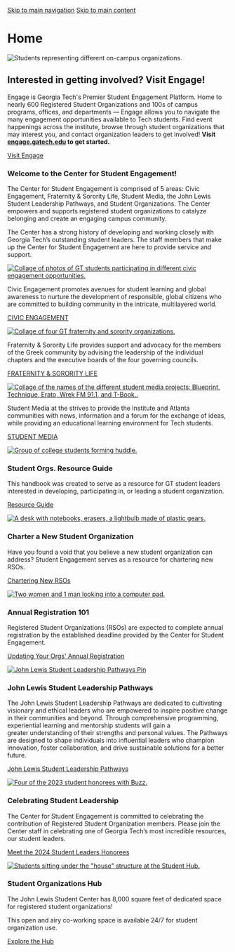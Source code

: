 [Skip to main navigation](https://studentengagement.gatech.edu/#main-navigation) [Skip to main content](https://studentengagement.gatech.edu/#main-content)

# Home

![Students representing different on-campus organizations.](https://studentengagement.gatech.edu/sites/default/files/2023-02/Center-Student-Engagement-GT.png)

## Interested in getting involved? Visit Engage!

Engage is Georgia Tech's Premier Student Engagement Platform. Home to nearly 600 Registered Student Organizations and 100s of campus programs, offices, and departments — Engage allows you to navigate the many engagement opportunities available to Tech students. Find event happenings across the institute, browse through student organizations that may interest you, and contact organization leaders to get involved! **Visit [engage.gatech.edu](https://studentengagement.gatech.edu/engage.gatech.edu) to get started.**

[Visit Engage](https://gatech.campuslabs.com/engage/)

### Welcome to the Center for Student Engagement!

The Center for Student Engagement is comprised of 5 areas: Civic Engagement, Fraternity & Sorority Life, Student Media, the John Lewis Student Leadership Pathways, and Student Organizations. The Center empowers and supports registered student organizations to catalyze belonging and create an engaging campus community.

The Center has a strong history of developing and working closely with Georgia Tech’s outstanding student leaders. The staff members that make up the Center for Student Engagement are here to provide service and support.

[![Collage of photos of GT students participating in different civic engagement opportunities. ](https://studentengagement.gatech.edu/sites/default/files/2022-06/CivicEngagement-Collage_0.png)](http://civic-engagement.gatech.edu/ "CIVIC ENGAGEMENT")

Civic Engagement promotes avenues for student learning and global awareness to nurture the development of responsible, global citizens who are committed to building community in the intricate, multilayered world.

[CIVIC ENGAGEMENT](http://civic-engagement.gatech.edu/ "CIVIC ENGAGEMENT")

[![Collage of four GT fraternity and sorority organizations.](https://studentengagement.gatech.edu/sites/default/files/2022-06/Greek-Collage1.png)](http://greek.gatech.edu/ "FRATERNITY & SORORITY LIFE")

Fraternity & Sorority Life provides support and advocacy for the members of the Greek community by advising the leadership of the individual chapters and the executive boards of the four governing councils.

[FRATERNITY & SORORITY LIFE](http://greek.gatech.edu/ "FRATERNITY & SORORITY LIFE")

[![Collage of the names of the different student media projects: Blueprint, Technique, Erato, Wrek FM 91.1, and T-Book..](https://studentengagement.gatech.edu/sites/default/files/2022-06/Media-Collage1.png)](http://studentmedia.gatech.edu/ "STUDENT MEDIA")

Student Media at the strives to provide the Institute and Atlanta communities with news, information and a forum for the exchange of ideas, while providing an educational learning environment for Tech students.

[STUDENT MEDIA](http://studentmedia.gatech.edu/ "STUDENT MEDIA")

[![Group of college students forming huddle.](https://studentengagement.gatech.edu/sites/default/files/2022-03/Group-Huddle.png)](https://studentengagement.gatech.edu/student-organizations-resource-guide/student-organizations-resource-guide "Resource Guide")

### Student Orgs. Resource Guide

This handbook was created to serve as a resource for GT student leaders interested in developing, participating in, or leading a student organization.

[Resource Guide](https://studentengagement.gatech.edu/student-organizations-resource-guide/student-organizations-resource-guide "Resource Guide")

[![A desk with notebooks, erasers, a lightbulb made of plastic gears.](https://studentengagement.gatech.edu/sites/default/files/2022-03/Creative-Elements1.png)](https://studentengagement.gatech.edu/node/92 "Chartering New RSOs")

### Charter a New Student Organization

Have you found a void that you believe a new student organization can address? Student Engagement serves as a resource for chartering new RSOs.

[Chartering New RSOs](https://studentengagement.gatech.edu/node/92 "Chartering New RSOs")

[![Two women and 1 man looking into a computer pad.](https://studentengagement.gatech.edu/sites/default/files/2022-03/GroupStudents-Computer1.png)](https://studentengagement.gatech.edu/annual-registration-101 "Updating Your Orgs' Annual Registration")

### Annual Registration 101

Registered Student Organizations (RSOs) are expected to complete annual registration by the established deadline provided by the Center for Student Engagement.

[Updating Your Orgs' Annual Registration](https://studentengagement.gatech.edu/annual-registration-101 "Updating Your Orgs' Annual Registration")

[![John Lewis Student Leadership Pathways Pin](https://studentengagement.gatech.edu/sites/default/files/2023-12/IMG_1253_0.jpg)](https://johnlewis.students.gatech.edu/ "John Lewis Student Leadership Pathways")

### John Lewis Student Leadership Pathways

The John Lewis Student Leadership Pathways are dedicated to cultivating visionary and ethical leaders who are empowered to inspire positive change in their communities and beyond. Through comprehensive programming, experiential learning and mentorship students will gain a greater understanding of their strengths and personal values. The Pathways are designed to shape individuals into influential leaders who champion innovation, foster collaboration, and drive sustainable solutions for a better future.

[John Lewis Student Leadership Pathways](https://johnlewis.students.gatech.edu/ "John Lewis Student Leadership Pathways")

[![Four of the 2023 student honorees with Buzz.](https://studentengagement.gatech.edu/sites/default/files/2023-03/Buzz-Students-2023.png)](https://studentengagement.gatech.edu/celebrating-student-leadership "Meet the 2024 Student Leaders Honorees ")

### Celebrating Student Leadership

The Center for Student Engagement is committed to celebrating the contribution of Registered Student Organization members. Please join the Center staff in celebrating one of Georgia Tech’s most incredible resources, our student leaders.

[Meet the 2024 Student Leaders Honorees](https://studentengagement.gatech.edu/celebrating-student-leadership "Meet the 2024 Student Leaders Honorees ")

[![Students sitting under the "house" structure at the Student Hub.](https://studentengagement.gatech.edu/sites/default/files/2023-04/Hub2022-4.png)](https://studentengagement.gatech.edu/student-organizations-hub "Explore the Hub")

### Student Organizations Hub

The John Lewis Student Center has 8,000 square feet of dedicated space for registered student organizations!

This open and airy co-working space is available 24/7 for student organization use.

[Explore the Hub](https://studentengagement.gatech.edu/student-organizations-hub "Explore the Hub")